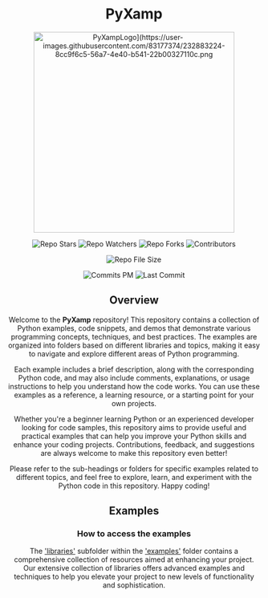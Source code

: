 <div align="center">

# PyXamp

  <img src="https://user-images.githubusercontent.com/83177374/232621042-6a69fa6d-93bd-4616-88b1-3b9c9d980fb8.png" alt="PyXampLogo](https://user-images.githubusercontent.com/83177374/232883224-8cc9f6c5-56a7-4e40-b541-22b00327110c.png" width="400" height="400">
  
![Repo Stars](https://img.shields.io/github/stars/LemonsquizzerTHECOOL/PyXamp?color=gold&logo=github&style=for-the-badge)
![Repo Watchers](https://img.shields.io/github/watchers/LemonsquizzerTHECOOL/PyXamp?color=teal&logo=Github&style=for-the-badge)
![Repo Forks](https://img.shields.io/github/forks/LemonsquizzerTHECOOL/PyXamp?color=blueviolet&logo=github&style=for-the-badge)
![Contributors](https://img.shields.io/github/contributors/LemonsquizzerTHECOOL/PyXamp?color=lightblue&logo=GitHub&style=for-the-badge)
  
![Repo File Size](https://img.shields.io/github/repo-size/LemonsquizzerTHECOOL/PyXamp?logo=files&style=for-the-badge)

![Commits PM](https://img.shields.io/github/commit-activity/m/LemonsquizzerTHECOOL/PyXamp?color=red&logo=GitHub&style=for-the-badge)
![Last Commit](https://img.shields.io/github/last-commit/LemonsquizzerTHECOOL/PyXamp?color=yellowgreen&logo=GitHub&style=for-the-badge)

## Overview

Welcome to the **PyXamp** repository! This repository contains a collection of Python examples, code snippets, and demos that demonstrate various programming concepts, techniques, and best practices. The examples are organized into folders based on different libraries and topics, making it easy to navigate and explore different areas of Python programming.

Each example includes a brief description, along with the corresponding Python code, and may also include comments, explanations, or usage instructions to help you understand how the code works. You can use these examples as a reference, a learning resource, or a starting point for your own projects.

Whether you're a beginner learning Python or an experienced developer looking for code samples, this repository aims to provide useful and practical examples that can help you improve your Python skills and enhance your coding projects. Contributions, feedback, and suggestions are always welcome to make this repository even better!

Please refer to the sub-headings or folders for specific examples related to different topics, and feel free to explore, learn, and experiment with the Python code in this repository. Happy coding!

## Examples

### How to access the examples

The ['libraries'](https://github.com/LemonsquizzerTHECOOL/PyXamp/tree/main/Examples/Libraries) subfolder within the ['examples'](https://github.com/LemonsquizzerTHECOOL/PyXamp/tree/main/Examples) folder contains a comprehensive collection of resources aimed at enhancing your project. Our extensive collection of libraries offers advanced examples and techniques to help you elevate your project to new levels of functionality and sophistication.
